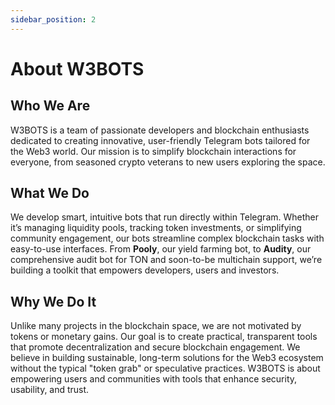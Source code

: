 ```yaml
---
sidebar_position: 2
---
```


# About W3BOTS

## Who We Are

W3BOTS is a team of passionate developers and blockchain enthusiasts dedicated to creating innovative, user-friendly Telegram bots tailored for the Web3 world. Our mission is to simplify blockchain interactions for everyone, from seasoned crypto veterans to new users exploring the space.

## What We Do

We develop smart, intuitive bots that run directly within Telegram. Whether it’s managing liquidity pools, tracking token investments, or simplifying community engagement, our bots streamline complex blockchain tasks with easy-to-use interfaces. From **Pooly**, our yield farming bot, to **Audity**, our comprehensive audit bot for TON and soon-to-be multichain support, we’re building a toolkit that empowers developers, users and investors.

## Why We Do It

Unlike many projects in the blockchain space, we are not motivated by tokens or monetary gains. Our goal is to create practical, transparent tools that promote decentralization and secure blockchain engagement. We believe in building sustainable, long-term solutions for the Web3 ecosystem without the typical "token grab" or speculative practices. W3BOTS is about empowering users and communities with tools that enhance security, usability, and trust.